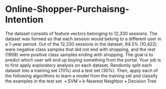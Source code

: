 # Online-Shopper-Purchaisng-Intention
The dataset consists of feature vectors belonging to 12,330 sessions. The dataset was formed so that each session would belong to a different user in a 1-year period.  Out of the 12,330 sessions in the dataset, 84.5% (10,422) were negative class samples that did not end with shopping, and the rest (1908) were positive class samples ending with shopping. The goal is to predict which user will end up buying something from the portal.
Your job is to first apply exploratory analysis on each dataset. Randomly split each dataset into a training set (70%) and a test set (30%). Then, apply each of the following algorithms to learn a model from the training set and classify the examples in the test set. 
	•	SVM 
	•	k-Nearest Neighbor 
	•	Decision Tree 
